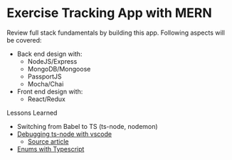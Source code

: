 # Exercise Tracking App with MERN

Review full stack fundamentals by building this app. Following aspects will be covered:

- Back end design with:
  - NodeJS/Express
  - MongoDB/Mongoose
  - PassportJS
  - Mocha/Chai
- Front end design with:
  - React/Redux

Lessons Learned

- Switching from Babel to TS (ts-node, nodemon)
- [Debugging ts-node with vscode](.vscode/launch.json)
  - [Source article](https://medium.com/@dupski/debug-typescript-in-vs-code-without-compiling-using-ts-node-9d1f4f9a94a)
- [Enums with Typescript](routes/responseHelpers.ts)